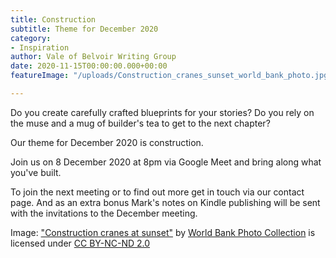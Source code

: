 ```yaml
---
title: Construction
subtitle: Theme for December 2020
category:
- Inspiration
author: Vale of Belvoir Writing Group
date: 2020-11-15T00:00:00.000+00:00
featureImage: "/uploads/Construction_cranes_sunset_world_bank_photo.jpg"

---
```

Do you create carefully crafted blueprints for your stories? Do you rely on the muse and a mug of builder's tea to get to the next chapter?

Our theme for December 2020 is construction.

Join us on 8 December 2020 at 8pm via Google Meet and bring along what you've built.

To join the next meeting or to find out more get in touch via our contact page. And as an extra bonus Mark's notes on Kindle publishing will be sent with the invitations to the December meeting.

Image: ["Construction cranes at sunset"](https://www.flickr.com/photos/10816734@N03/2348401144) by [World Bank Photo Collection](https://www.flickr.com/photos/10816734@N03) is licensed under [CC BY-NC-ND 2.0](https://creativecommons.org/licenses/by-nc-nd/2.0/?ref=ccsearch&atype=rich)